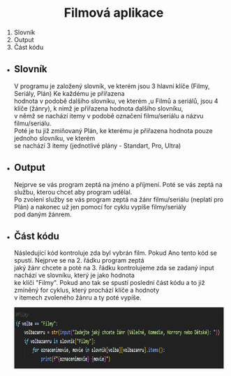 <h1 align="center">Filmová aplikace</h1>

<ol>
  <li>Slovník</li>
  <li>Output</li>
  <li>Část kódu</li>
</ol>

<ul>
  <li><h2>Slovník</h2>
    <p>V programu je založený slovník, ve kterém jsou 3 hlavní klíče (Filmy, Seriály, Plán) Ke každému je přiřazena <br>
       hodnota v podobě dalšího slovníku, ve kterém ,u Filmů a seriálů, jsou 4 klíče (žánry), k nimž je přiřazena hodnota dalšího slovníku,<br>
       v němž se nachází itemy v podobě označení filmu/seriálu a názvu filmu/seriálu.<br>
       Poté je tu již zmiňovaný Plán, ke kterému je přiřazena hodnota pouze jednoho slovníku, ve kterém <br>
       se nachází 3 itemy (jednotlivé plány - Standart, Pro, Ultra)</p></li>
        
  <li><h2>Output</h2>
    <p>Nejprve se vás program zeptá na jméno a příjmení. Poté se vás zeptá na službu, kterou chcet aby program udělal.<br>
       Po zvolení služby se vás program zeptá na žánr filmu/seriálu (neplatí pro Plán) a nakonec už jen pomocí for cyklu vypíše filmy/seriály<br>
       pod daným žánrem.</p></li>
       
  <li><h2>Část kódu</h2>
    <p>Následující kód kontroluje zda byl vybrán film. Pokud Ano tento kód se spustí. Nejprve se na 2. řádku program zeptá<br>
       jaký žánr chcete a poté na 3. řádku kontrolujeme zda se zadaný input nachází ve slovníku, který je jako hodnota<br>
       ke klíči "Filmy". Pokud ano tak se spustí poslední část kódu a to již zmíněný for cyklus, který prochází klíče a hodnoty<br>
       v itemech zvoleného žánru a ty poté vypíše.</p></li>
      <img src = "https://github.com/HellusJ/filmy_osss/blob/main/Filmkod.img.png?raw=true" height = "140" width = "720">
</ul>
